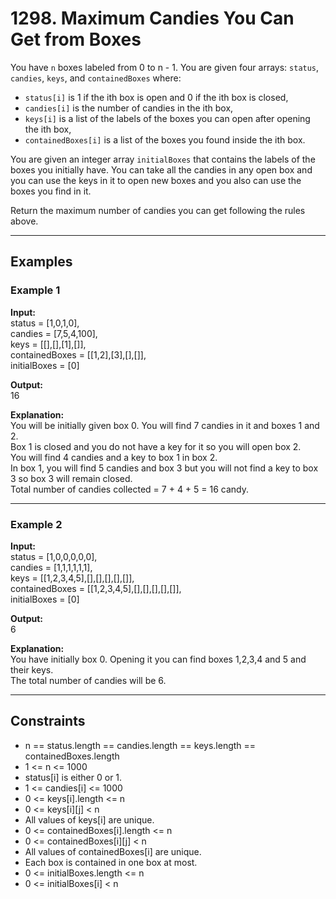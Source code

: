 # 1298. Maximum Candies You Can Get from Boxes

You have `n` boxes labeled from 0 to n - 1. You are given four arrays: `status`, `candies`, `keys`, and `containedBoxes` where:

- `status[i]` is 1 if the ith box is open and 0 if the ith box is closed,
- `candies[i]` is the number of candies in the ith box,
- `keys[i]` is a list of the labels of the boxes you can open after opening the ith box,
- `containedBoxes[i]` is a list of the boxes you found inside the ith box.

You are given an integer array `initialBoxes` that contains the labels of the boxes you initially have. You can take all the candies in any open box and you can use the keys in it to open new boxes and you also can use the boxes you find in it.

Return the maximum number of candies you can get following the rules above.

---

## Examples

### Example 1

**Input:**  
status = [1,0,1,0],  
candies = [7,5,4,100],  
keys = [[],[],[1],[]],  
containedBoxes = [[1,2],[3],[],[]],  
initialBoxes = [0]

**Output:**  
16

**Explanation:**  
You will be initially given box 0. You will find 7 candies in it and boxes 1 and 2.  
Box 1 is closed and you do not have a key for it so you will open box 2.  
You will find 4 candies and a key to box 1 in box 2.  
In box 1, you will find 5 candies and box 3 but you will not find a key to box 3 so box 3 will remain closed.  
Total number of candies collected = 7 + 4 + 5 = 16 candy.

---

### Example 2

**Input:**  
status = [1,0,0,0,0,0],  
candies = [1,1,1,1,1,1],  
keys = [[1,2,3,4,5],[],[],[],[],[]],  
containedBoxes = [[1,2,3,4,5],[],[],[],[],[]],  
initialBoxes = [0]

**Output:**  
6

**Explanation:**  
You have initially box 0. Opening it you can find boxes 1,2,3,4 and 5 and their keys.  
The total number of candies will be 6.

---

## Constraints

- n == status.length == candies.length == keys.length == containedBoxes.length
- 1 <= n <= 1000
- status[i] is either 0 or 1.
- 1 <= candies[i] <= 1000
- 0 <= keys[i].length <= n
- 0 <= keys[i][j] < n
- All values of keys[i] are unique.
- 0 <= containedBoxes[i].length <= n
- 0 <= containedBoxes[i][j] < n
- All values of containedBoxes[i] are unique.
- Each box is contained in one box at most.
- 0 <= initialBoxes.length <= n
- 0 <= initialBoxes[i] < n
